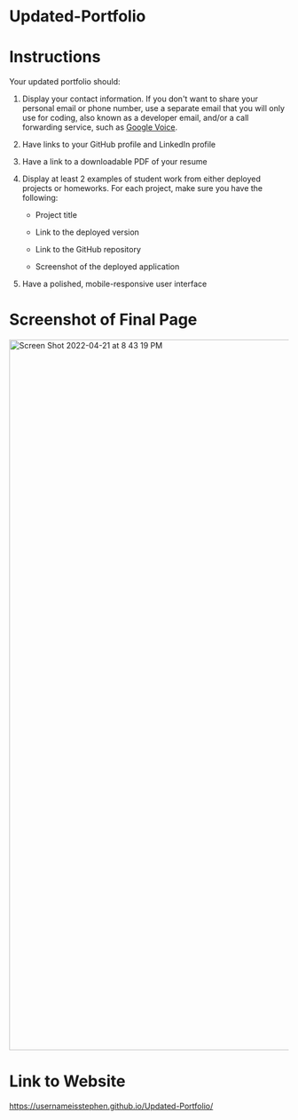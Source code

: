 # Updated-Portfolio

# Instructions
Your updated portfolio should:

1. Display your contact information. If you don't want to share your personal email or phone number, use a separate email that you will only use for coding, also known as a developer email, and/or a call forwarding service, such as [Google Voice](https://voice.google.com/).

2. Have links to your GitHub profile and LinkedIn profile

3. Have a link to a downloadable PDF of your resume

4. Display at least 2 examples of student work from either deployed projects or homeworks. For each project, make sure you have the following:

	* Project title

	* Link to the deployed version

	* Link to the GitHub repository

	* Screenshot of the deployed application

5. Have a polished, mobile-responsive user interface

# Screenshot of Final Page

<img width="1279" alt="Screen Shot 2022-04-21 at 8 43 19 PM" src="https://user-images.githubusercontent.com/100049940/164580068-0af7181c-fc9d-433c-9c51-14dbfd8c1141.png">

# Link to Website
https://usernameisstephen.github.io/Updated-Portfolio/
